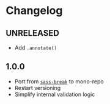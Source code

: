 # Changelog

<!-- The order of list items should be: Critical/Fixes, New, Update, Remove, Underpinnings -->
<!-- ## UNRELEASED -->

## UNRELEASED

* Add `.annotate()`

## 1.0.0

* Port from [`sass-break`](https://www.npmjs.com/package/sass-break) to mono-repo
* Restart versioning
* Simplify internal validation logic
